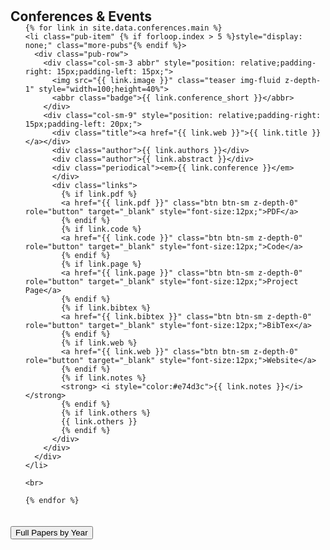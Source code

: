 <h1 id="conferences"></h1>

<h2 style="margin: 30px 0px -15px;">Conferences & Events<temp style="font-size:15px;"></temp></h2>

<div class="publications">
  <ol class="bibliography">

    {% for link in site.data.conferences.main %}
    <li class="pub-item" {% if forloop.index > 5 %}style="display: none;" class="more-pubs"{% endif %}>
      <div class="pub-row">
        <div class="col-sm-3 abbr" style="position: relative;padding-right: 15px;padding-left: 15px;">
          <img src="{{ link.image }}" class="teaser img-fluid z-depth-1" style="width=100;height=40%">
          <abbr class="badge">{{ link.conference_short }}</abbr>
        </div>
        <div class="col-sm-9" style="position: relative;padding-right: 15px;padding-left: 20px;">
          <div class="title"><a href="{{ link.web }}">{{ link.title }}</a></div>
          <div class="author">{{ link.authors }}</div>
          <div class="author">{{ link.abstract }}</div>
          <div class="periodical"><em>{{ link.conference }}</em>
          </div>
          <div class="links">
            {% if link.pdf %}
            <a href="{{ link.pdf }}" class="btn btn-sm z-depth-0" role="button" target="_blank" style="font-size:12px;">PDF</a>
            {% endif %}
            {% if link.code %}
            <a href="{{ link.code }}" class="btn btn-sm z-depth-0" role="button" target="_blank" style="font-size:12px;">Code</a>
            {% endif %}
            {% if link.page %}
            <a href="{{ link.page }}" class="btn btn-sm z-depth-0" role="button" target="_blank" style="font-size:12px;">Project Page</a>
            {% endif %}
            {% if link.bibtex %}
            <a href="{{ link.bibtex }}" class="btn btn-sm z-depth-0" role="button" target="_blank" style="font-size:12px;">BibTex</a>
            {% endif %}
            {% if link.web %}
            <a href="{{ link.web }}" class="btn btn-sm z-depth-0" role="button" target="_blank" style="font-size:12px;">Website</a>
            {% endif %}
            {% if link.notes %}
            <strong> <i style="color:#e74d3c">{{ link.notes }}</i></strong>
            {% endif %}
            {% if link.others %}
            {{ link.others }}
            {% endif %}
          </div>
        </div>
      </div>
    </li>

    <br>

    {% endfor %}

  </ol>

  <button id="toggleButton" onclick="togglePublications()" style="margin: 20px 0;">Full Papers by Year</button>

</div>

<script>
  function togglePublications() {
    var morePubs = document.querySelectorAll('.pub-item.more-pubs');
    var button = document.getElementById('toggleButton');
    
    morePubs.forEach(function(pub) {
      if (pub.style.display === 'none') {
        pub.style.display = 'block';
      } else {
        pub.style.display = 'none';
      }
    });

    // Toggle button text
    if (button.innerHTML === "Full Papers by Year") {
      button.innerHTML = "Show Less";
    } else {
      button.innerHTML = "Full Papers by Year";
    }
  }
</script>
